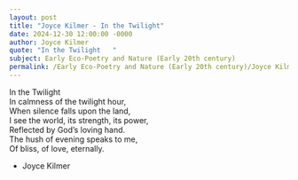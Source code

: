 ```yaml
---
layout: post
title: "Joyce Kilmer - In the Twilight"
date: 2024-12-30 12:00:00 -0000
author: Joyce Kilmer
quote: "In the Twilight   "
subject: Early Eco-Poetry and Nature (Early 20th century)
permalink: /Early Eco-Poetry and Nature (Early 20th century)/Joyce Kilmer/Joyce Kilmer - In the Twilight
---
```


In the Twilight   
In calmness of the twilight hour,  
When silence falls upon the land,  
I see the world, its strength, its power,  
Reflected by God’s loving hand.  
The hush of evening speaks to me,  
Of bliss, of love, eternally.

- Joyce Kilmer
